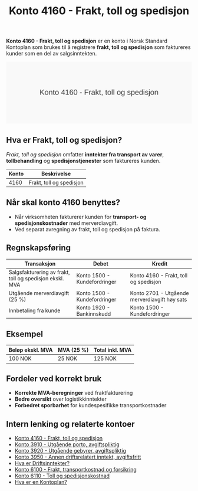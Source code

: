 ﻿---
title: "Konto 4160 - Frakt, toll og spedisjon"
seoTitle: "4160-frakt-toll-og-spedisjon"
description: '**Konto 4160 - Frakt, toll og spedisjon** er en konto i Norsk Standard Kontoplan som brukes til å registrere **frakt, toll og spedisjon** som faktureres kunder...'
---

**Konto 4160 - Frakt, toll og spedisjon** er en konto i Norsk Standard Kontoplan som brukes til å registrere **frakt, toll og spedisjon** som faktureres kunder som en del av salgsinntekten.

![Illustrasjon av konto 4160 Frakt, toll og spedisjon](4160-frakt-toll-og-spedisjon-image.svg)

## Hva er Frakt, toll og spedisjon?

*Frakt, toll og spedisjon* omfatter **inntekter fra transport av varer**, **tollbehandling** og **spedisjonstjenester** som faktureres kunden.

| Konto | Beskrivelse                        |
|-------|------------------------------------|
| 4160  | Frakt, toll og spedisjon           |

## Når skal konto 4160 benyttes?

* Når virksomheten fakturerer kunden for **transport- og spedisjonskostnader** med merverdiavgift.
* Ved separat avregning av frakt, toll og spedisjon på faktura.

## Regnskapsføring

| Transaksjon                                         | Debet                         | Kredit                                            |
|-----------------------------------------------------|-------------------------------|---------------------------------------------------|
| Salgsfakturering av frakt, toll og spedisjon ekskl. MVA | Konto 1500 - Kundefordringer  | Konto 4160 - Frakt, toll og spedisjon             |
| Utgående merverdiavgift (25 %)                       | Konto 1500 - Kundefordringer  | Konto 2701 - Utgående merverdiavgift høy sats     |
| Innbetaling fra kunde                                | Konto 1920 - Bankinnskudd     | Konto 1500 - Kundefordringer                      |

## Eksempel

| Beløp ekskl. MVA | MVA (25 %) | Total inkl. MVA |
|------------------|------------|-----------------|
| 100 NOK          | 25 NOK     | 125 NOK         |

## Fordeler ved korrekt bruk

* **Korrekte MVA-beregninger** ved fraktfakturering
* **Bedre oversikt** over logistikkinntekter
* **Forbedret sporbarhet** for kundespesifikke transportkostnader

## Intern lenking og relaterte kontoer

* [Konto 4160 - Frakt, toll og spedisjon](/blogs/kontoplan/4160-frakt-toll-og-spedisjon "Konto 4160 - Frakt, toll og spedisjon")
* [Konto 3910 - Utgående porto, avgiftspliktig](/blogs/kontoplan/3910-utgaende-porto-avgiftspliktig "Konto 3910 - Utgående porto, avgiftspliktig")
* [Konto 3920 - Utgående gebyrer, avgiftspliktig](/blogs/kontoplan/3920-utgaende-gebyrer-avgiftspliktig "Konto 3920 - Utgående gebyrer, avgiftspliktig")
* [Konto 3950 - Annen driftsrelatert inntekt, avgiftsfritt](/blogs/kontoplan/3950-annen-driftsrelatert-inntekt-avgiftsfritt "Konto 3950 - Annen driftsrelatert inntekt, avgiftsfritt")
* [Hva er Driftsinntekter?](/blogs/regnskap/hva-er-driftsinntekter "Hva er Driftsinntekter? Komplett Guide til Driftsinntekter i Regnskap")
* [Konto 6100 - Frakt, transportkostnad og forsikring](/blogs/kontoplan/6100-frakt-transportkostnad-og-forsikring "Konto 6100 - Frakt, transportkostnad og forsikring")
* [Konto 6110 - Toll og spedisjonskostnad](/blogs/kontoplan/6110-toll-og-spedisjonskostnad "Konto 6110 - Toll og spedisjonskostnad")
* [Hva er en Kontoplan?](/blogs/regnskap/hva-er-kontoplan "Hva er en Kontoplan? Komplett Guide til Kontoplaner i Norsk Regnskap")






